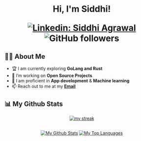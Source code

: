 <h1 align="center">Hi, I'm Siddhi!

[![Linkedin: Siddhi Agrawal](https://img.shields.io/badge/-Siddhi-blue?style=flat-square&logo=Linkedin&logoColor=white&link=https://www.linkedin.com/in/siddhi-agrawal-8128a9235/)](https://www.linkedin.com/in/siddhi-agrawal-8128a9235/)
![GitHub followers](https://img.shields.io/github/followers/Siddhi-agg?label=Follow&style=social)


## 👩‍💻 About Me

- 🏆 I am currently exploring **GoLang and Rust**
- 👯 I’m working on **Open Source Projects**
- 🧑 I am proficient in **App development** & **Machine learning**
- 📫 Reach out to me at my **<a href="mailto:siddhi3agrawal@gmail.com">Email</a>** 
 
## 📊 My Github Stats
 
<p align="center">
    <a href="https://github.com/Siddhi-agg/github-readme-streak-stats">
        <img title="🔥 Get streak stats for your profile at git.io/streak-stats" alt="my streak" src="https://github-readme-streak-stats.herokuapp.com/?user=Siddhi-agg&theme=black-ice&hide_border=true&stroke=0000&background=060A0CD0"/>
    </a>
</p>
 
<div align="center">


  <br/>
    <a href="https://github.com/Siddhi-agg/github-readme-stats"><img alt="My Github Stats" src="https://github-readme-stats.vercel.app/api?username=Siddhi-agg&show_icons=true&count_private=true&theme=react&hide_border=true&bg_color=0D1117" /></a>
  <a href="https://github.com/Siddhi-agg/github-readme-stats"><img alt="My Top Languages" src="https://github-readme-stats.vercel.app/api/top-langs/?username=Siddhi-agg&langs_count=8&count_private=true&layout=compact&theme=react&hide_border=true&bg_color=0D1117" /></a>
